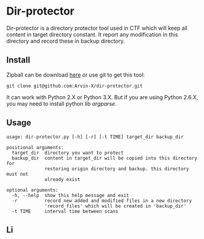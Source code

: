 # Dir-protector

Dir-protector is a directory protector tool used in CTF which will keep all content in target directory constant. It report any modification in this directory and record these in backup directory.


## Install
Zipball can be download [here](https://github.com/Arvin-X/dir-protector/archive/master.zip) or use git to get this tool:

```
git clone git@github.com:Arvin-X/dir-protector.git
```
It can work with Python 2.X or Python 3.X. But if you are using Python 2.6.X, you may need to install python lib *argparse*.


## Usage
```
usage: dir-protector.py [-h] [-r] [-t TIME] target_dir backup_dirpositional arguments:  target_dir  directory you want to protect  backup_dir  content in target_dir will be copied into this directory for              restoring origin directory and backup. this directory must not              already existoptional arguments:  -h, --help  show this help message and exit  -r          record new added and modified files in a new directory              'record_files' which will be created in 'backup_dir'  -t TIME     interval time between scans
```

## Li